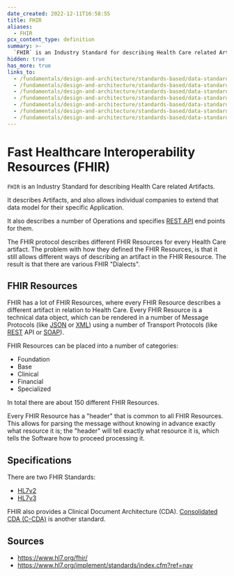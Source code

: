 ```yaml
---
date_created: 2022-12-11T16:58:55
title: FHIR
aliases:
  - FHIR
pcx_content_type: definition
summary: >-
  `FHIR` is an Industry Standard for describing Health Care related Artifacts.
hidden: true
has_more: true
links_to:
  - /fundamentals/design-and-architecture/standards-based/data-standards/c-cda
  - /fundamentals/design-and-architecture/standards-based/data-standards/hl7v2
  - /fundamentals/design-and-architecture/standards-based/data-standards/hl7v3
  - /fundamentals/design-and-architecture/standards-based/data-standards/json
  - /fundamentals/design-and-architecture/standards-based/data-standards/rest
  - /fundamentals/design-and-architecture/standards-based/data-standards/soap
  - /fundamentals/design-and-architecture/standards-based/data-standards/xml
---
```


# Fast Healthcare Interoperability Resources (FHIR)

`FHIR` is an Industry Standard for describing Health Care related Artifacts.

It describes Artifacts, and also allows individual companies to extend that data model for their specific Application.

It also describes a number of Operations and specifies [REST API](/fundamentals/design-and-architecture/standards-based/data-standards/rest) end points for them.

The FHIR protocol describes different FHIR Resources for every Health Care artifact. The problem with how they defined the FHIR Resources, is that it still allows different ways of describing an artifact in the FHIR Resource. The result is that there are various FHIR "Dialects".

## FHIR Resources

FHIR has a lot of FHIR Resources, where every FHIR Resource describes a different artifact in relation to Health Care. Every FHIR Resource is a technical data object, which can be rendered in a number of Message Protocols (like [JSON](/fundamentals/design-and-architecture/standards-based/data-standards/json) or [XML](/fundamentals/design-and-architecture/standards-based/data-standards/xml)) using a number of Transport Protocols (like [REST](/fundamentals/design-and-architecture/standards-based/data-standards/rest) API or [SOAP](/fundamentals/design-and-architecture/standards-based/data-standards/soap)).

FHIR Resources can be placed into a number of categories:

- Foundation
- Base
- Clinical
- Financial
- Specialized

In total there are about 150 different FHIR Resources.

Every FHIR Resource has a "header" that is common to all FHIR Resources. This allows for parsing the message without knowing in advance exactly what resource it is; the "header" will tell exactly what resource it is, which tells the Software how to proceed processing it.

## Specifications

There are two FHIR Standards:

- [HL7v2](/fundamentals/design-and-architecture/standards-based/data-standards/hl7v2)
- [HL7v3](/fundamentals/design-and-architecture/standards-based/data-standards/hl7v3)

FHIR also provides a Clinical Document Architecture (CDA). [Consolidated CDA (C-CDA)](/fundamentals/design-and-architecture/standards-based/data-standards/c-cda) is another standard.

## Sources

- https://www.hl7.org/fhir/
- https://www.hl7.org/implement/standards/index.cfm?ref=nav
